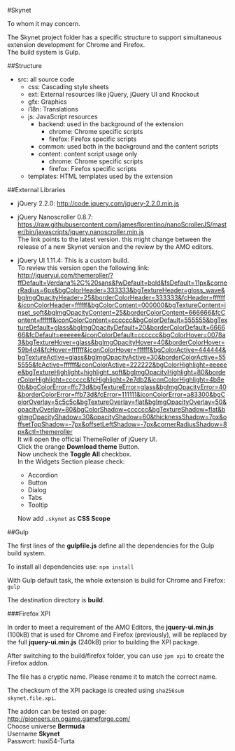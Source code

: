 #Skynet

To whom it may concern.

The Skynet project folder has a specific structure to support simultaneous extension development
for Chrome and Firefox.  
The build system is Gulp.

##Structure

- src: all source code
    - css: Cascading style sheets
    - ext: External resources like jQuery, jQuery UI and Knockout
    - gfx: Graphics
    - i18n: Translations
    - js: JavaScript resources
        - backend: used in the background of the extension
            - chrome: Chrome specific scripts
            - firefox: Firefox specific scripts
        - common: used both in the background and the content scripts
        - content: content script usage only
            - chrome: Chrome specific scripts
            - firefox: Firefox specific scripts
    - templates: HTML templates used by the extension

##External Libraries

- jQuery 2.2.0: http://code.jquery.com/jquery-2.2.0.min.js
- jQuery Nanoscroller 0.8.7: https://raw.githubusercontent.com/jamesflorentino/nanoScrollerJS/master/bin/javascripts/jquery.nanoscroller.min.js  
  The link points to the latest version. this might change between the release of a new Skynet version
  and the review by the AMO editors.
- jQuery UI 1.11.4:
  This is a custom build.  
  To review this version open the following link: http://jqueryui.com/themeroller/?ffDefault=Verdana%2C%20sans&fwDefault=bold&fsDefault=11px&cornerRadius=6px&bgColorHeader=333333&bgTextureHeader=gloss_wave&bgImgOpacityHeader=25&borderColorHeader=333333&fcHeader=ffffff&iconColorHeader=ffffff&bgColorContent=000000&bgTextureContent=inset_soft&bgImgOpacityContent=25&borderColorContent=666666&fcContent=ffffff&iconColorContent=cccccc&bgColorDefault=555555&bgTextureDefault=glass&bgImgOpacityDefault=20&borderColorDefault=666666&fcDefault=eeeeee&iconColorDefault=cccccc&bgColorHover=0078a3&bgTextureHover=glass&bgImgOpacityHover=40&borderColorHover=59b4d4&fcHover=ffffff&iconColorHover=ffffff&bgColorActive=444444&bgTextureActive=glass&bgImgOpacityActive=30&borderColorActive=555555&fcActive=ffffff&iconColorActive=222222&bgColorHighlight=eeeeee&bgTextureHighlight=highlight_soft&bgImgOpacityHighlight=80&borderColorHighlight=cccccc&fcHighlight=2e7db2&iconColorHighlight=4b8e0b&bgColorError=ffc73d&bgTextureError=glass&bgImgOpacityError=40&borderColorError=ffb73d&fcError=111111&iconColorError=a83300&bgColorOverlay=5c5c5c&bgTextureOverlay=flat&bgImgOpacityOverlay=50&opacityOverlay=80&bgColorShadow=cccccc&bgTextureShadow=flat&bgImgOpacityShadow=30&opacityShadow=60&thicknessShadow=7px&offsetTopShadow=-7px&offsetLeftShadow=-7px&cornerRadiusShadow=8px&ctl=themeroller  
  It will open the official ThemeRoller of jQuery UI.  
  Click the orange **Download theme** Button.  
  Now uncheck the **Toggle All** checkbox.  
  In the Widgets Section please check:
    - Accordion
    - Button
    - Dialog
    - Tabs
    - Tooltip

  Now add `.skynet` as **CSS Scope**

##Gulp

The first lines of the **gulpfile.js** define all the dependencies for the Gulp build system.

To install all dependencies use: `npm install`

With Gulp default task, the whole extension is build for Chrome and Firefox: `gulp`

The destination directory is **build**.

###Firefox XPI

In order to meet a requirement of the AMO Editors, the **jquery-ui.min.js** (100kB) that is used
for Chrome and Firefox (previously), will be replaced by the full **jquery-ui.min.js** (240kB) prior
to building the XPI package.

After switching to the build/firefox folder, you can use `jpm xpi` to create the Firefox addon.

The file has a cryptic name. Please rename it to match the correct name.

The checksum of the XPI package is created using `sha256sum skynet.file.xpi`.

The addon can be tested on page: http://pioneers.en.ogame.gameforge.com/  
Choose universe **Bermuda**  
Username **Skynet**  
Passwort: huxi54-Turta